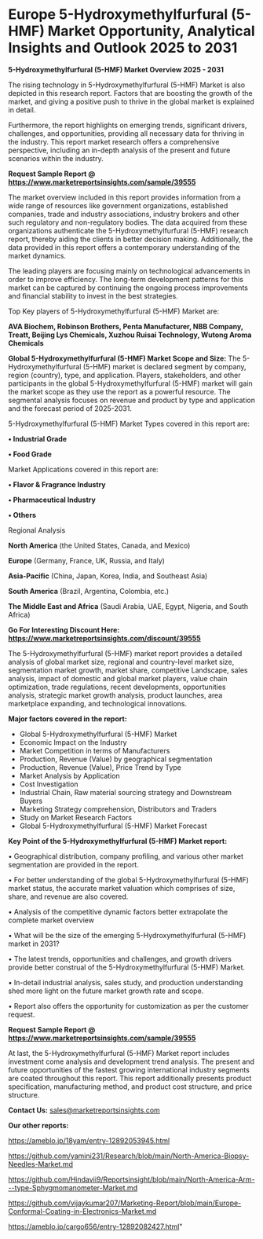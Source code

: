 # Europe 5-Hydroxymethylfurfural (5-HMF) Market Opportunity, Analytical Insights and Outlook 2025 to 2031

<Strong> 5-Hydroxymethylfurfural (5-HMF) Market Overview 2025 - 2031</strong>

The rising technology in 5-Hydroxymethylfurfural (5-HMF) Market is also depicted in this research report. Factors that are boosting the growth of the market, and giving a positive push to thrive in the global market is explained in detail.

Furthermore, the report highlights on emerging trends, significant drivers, challenges, and opportunities, providing all necessary data for thriving in the industry. This report market research offers a comprehensive perspective, including an in-depth analysis of the present and future scenarios within the industry.

<strong>Request Sample Report @ <a href=https://www.marketreportsinsights.com/sample/39555>https://www.marketreportsinsights.com/sample/39555</a></strong>

The market overview included in this report provides information from a wide range of resources like government organizations, established companies, trade and industry associations, industry brokers and other such regulatory and non-regulatory bodies. The data acquired from these organizations authenticate the 5-Hydroxymethylfurfural (5-HMF) research report, thereby aiding the clients in better decision making. Additionally, the data provided in this report offers a contemporary understanding of the market dynamics.

The leading players are focusing mainly on technological advancements in order to improve efficiency. The long-term development patterns for this market can be captured by continuing the ongoing process improvements and financial stability to invest in the best strategies.

Top Key players of 5-Hydroxymethylfurfural (5-HMF) Market are:

<strong>AVA Biochem, Robinson Brothers, Penta Manufacturer, NBB Company, Treatt, Beijing Lys Chemicals, Xuzhou Ruisai Technology, Wutong Aroma Chemicals</strong>

<strong><b>Global 5-Hydroxymethylfurfural (5-HMF) Market Scope and Size:</b></strong>
The 5-Hydroxymethylfurfural (5-HMF) market is declared segment by company, region (country), type, and application. Players, stakeholders, and other participants in the global 5-Hydroxymethylfurfural (5-HMF) market will gain the market scope as they use the report as a powerful resource. The segmental analysis focuses on revenue and product by type and application and the forecast period of 2025-2031.

5-Hydroxymethylfurfural (5-HMF) Market Types covered in this report are:

<strong>•  Industrial Grade

•  Food Grade</strong>

Market Applications covered in this report are:

<strong>•  Flavor & Fragrance Industry

•  Pharmaceutical Industry

•  Others</strong> 

Regional Analysis

<strong>North America</strong> (the United States, Canada, and Mexico)

<strong>Europe</strong> (Germany, France, UK, Russia, and Italy)

<strong>Asia-Pacific</strong> (China, Japan, Korea, India, and Southeast Asia)

<strong>South America</strong> (Brazil, Argentina, Colombia, etc.)

<strong>The Middle East and Africa</strong> (Saudi Arabia, UAE, Egypt, Nigeria, and South Africa)

<strong>Go For Interesting Discount Here: <a href=https://www.marketreportsinsights.com/discount/39555>https://www.marketreportsinsights.com/discount/39555</a></strong>

The 5-Hydroxymethylfurfural (5-HMF) market report provides a detailed analysis of global market size, regional and country-level market size, segmentation market growth, market share, competitive Landscape, sales analysis, impact of domestic and global market players, value chain optimization, trade regulations, recent developments, opportunities analysis, strategic market growth analysis, product launches, area marketplace expanding, and technological innovations.

<strong><b>Major factors covered in the report:</b></strong>
<ul>
  <li>Global 5-Hydroxymethylfurfural (5-HMF) Market </li>
  <li>Economic Impact on the Industry</li>
  <li>Market Competition in terms of Manufacturers</li>
  <li>Production, Revenue (Value) by geographical segmentation</li>
  <li>Production, Revenue (Value), Price Trend by Type</li>
  <li>Market Analysis by Application</li>
  <li>Cost Investigation</li>
  <li>Industrial Chain, Raw material sourcing strategy and Downstream Buyers</li>
  <li>Marketing Strategy comprehension, Distributors and Traders</li>
  <li>Study on Market Research Factors</li>
  <li>Global 5-Hydroxymethylfurfural (5-HMF) Market Forecast</li>
</ul>

<strong><b>Key Point of the 5-Hydroxymethylfurfural (5-HMF) Market report:</b></strong>

• Geographical distribution, company profiling, and various other market segmentation are provided in the report.

• For better understanding of the global 5-Hydroxymethylfurfural (5-HMF) market status, the accurate market valuation which comprises of size, share, and revenue are also covered.

• Analysis of the competitive dynamic factors better extrapolate the complete market overview

• What will be the size of the emerging 5-Hydroxymethylfurfural (5-HMF) market in 2031?

• The latest trends, opportunities and challenges, and growth drivers provide better construal of the 5-Hydroxymethylfurfural (5-HMF) Market.

• In-detail industrial analysis, sales study, and production understanding shed more light on the future market growth rate and scope.

• Report also offers the opportunity for customization as per the customer request.

<strong>Request Sample Report @ <a href=https://www.marketreportsinsights.com/sample/39555>https://www.marketreportsinsights.com/sample/39555</a></strong>

At last, the 5-Hydroxymethylfurfural (5-HMF) Market report includes investment come analysis and development trend analysis. The present and future opportunities of the fastest growing international industry segments are coated throughout this report. This report additionally presents product specification, manufacturing method, and product cost structure, and price structure.

<strong>Contact Us:</strong>
sales@marketreportsinsights.com

<strong>Our other reports:</strong>

<a href=https://ameblo.jp/18yam/entry-12892053945.html>https://ameblo.jp/18yam/entry-12892053945.html</a>

<a href=https://github.com/yamini231/Research/blob/main/North-America-Biopsy-Needles-Market.md>https://github.com/yamini231/Research/blob/main/North-America-Biopsy-Needles-Market.md</a>

<a href=https://github.com/Hindavii9/Reportsinsight/blob/main/North-America-Arm---type-Sphygmomanometer-Market.md>https://github.com/Hindavii9/Reportsinsight/blob/main/North-America-Arm---type-Sphygmomanometer-Market.md</a>

<a href=https://github.com/vijaykumar207/Marketing-Report/blob/main/Europe-Conformal-Coating-in-Electronics-Market.md>https://github.com/vijaykumar207/Marketing-Report/blob/main/Europe-Conformal-Coating-in-Electronics-Market.md</a>

<a href=https://ameblo.jp/cargo656/entry-12892082427.html>https://ameblo.jp/cargo656/entry-12892082427.html</a>"
